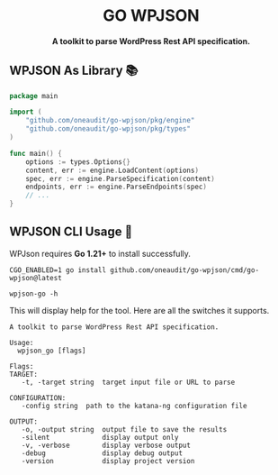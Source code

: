 <h1 align="center">
  GO WPJSON
</h1>
<h4 align="center">A toolkit to parse WordPress Rest API specification.</h4>

## WPJSON As Library 📚

```go
package main

import (
	"github.com/oneaudit/go-wpjson/pkg/engine"
	"github.com/oneaudit/go-wpjson/pkg/types"
)

func main() {
	options := types.Options{}
    content, err := engine.LoadContent(options)
    spec, err := engine.ParseSpecification(content)
    endpoints, err := engine.ParseEndpoints(spec)
	// ...
}
```

## WPJSON CLI Usage 🤖

WPJson requires **Go 1.21+** to install successfully.

```console
CGO_ENABLED=1 go install github.com/oneaudit/go-wpjson/cmd/go-wpjson@latest
```

```
wpjson-go -h
```

This will display help for the tool. Here are all the switches it supports.

```
A toolkit to parse WordPress Rest API specification.

Usage:
  wpjson_go [flags]

Flags:
TARGET:
   -t, -target string  target input file or URL to parse

CONFIGURATION:
   -config string  path to the katana-ng configuration file

OUTPUT:
   -o, -output string  output file to save the results
   -silent             display output only
   -v, -verbose        display verbose output
   -debug              display debug output
   -version            display project version
```